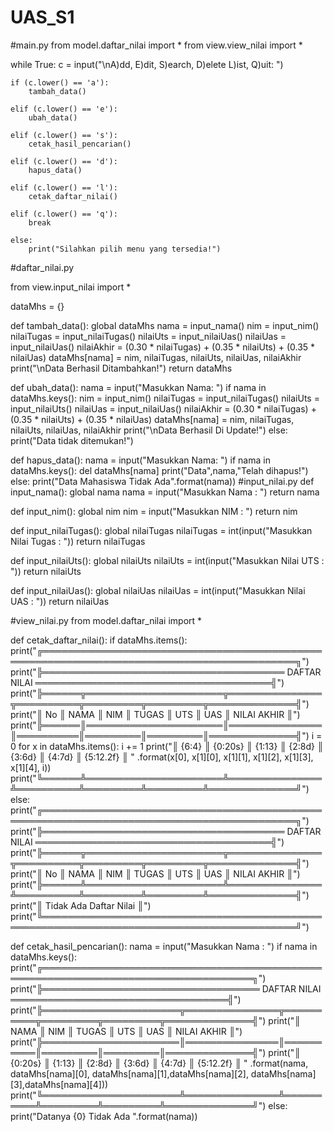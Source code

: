 # UAS_S1

#main.py
from model.daftar_nilai import *
from view.view_nilai import *

while True:
    c = input("\nA)dd, E)dit, S)earch, D)elete L)ist, Q)uit: ")

    if (c.lower() == 'a'):
        tambah_data()

    elif (c.lower() == 'e'):
        ubah_data()

    elif (c.lower() == 's'):
        cetak_hasil_pencarian()

    elif (c.lower() == 'd'):
        hapus_data()

    elif (c.lower() == 'l'):
        cetak_daftar_nilai()

    elif (c.lower() == 'q'):
        break

    else:
        print("Silahkan pilih menu yang tersedia!")
        
#daftar_nilai.py

from view.input_nilai import *

dataMhs = {}

def tambah_data():
    global dataMhs
    nama = input_nama()
    nim = input_nim()
    nilaiTugas = input_nilaiTugas()
    nilaiUts = input_nilaiUas()
    nilaiUas = input_nilaiUas()
    nilaiAkhir = (0.30 * nilaiTugas) + (0.35 * nilaiUts) + (0.35 * nilaiUas)
    dataMhs[nama] = nim, nilaiTugas, nilaiUts, nilaiUas, nilaiAkhir
    print("\nData Berhasil Ditambahkan!")
    return dataMhs

def ubah_data():
    nama = input("Masukkan Nama: ")
    if nama in dataMhs.keys():
        nim           = input_nim()
        nilaiTugas    = input_nilaiTugas()
        nilaiUts      = input_nilaiUts()
        nilaiUas      = input_nilaiUas()
        nilaiAkhir    = (0.30 * nilaiTugas) + (0.35 * nilaiUts) + (0.35 * nilaiUas)
        dataMhs[nama]  = nim, nilaiTugas, nilaiUts, nilaiUas, nilaiAkhir
        print("\nData Berhasil Di Update!")
    else:
        print("Data tidak ditemukan!")

def hapus_data():
    nama = input("Masukkan Nama:  ")
    if nama in dataMhs.keys():
        del dataMhs[nama]
        print("Data",nama,"Telah dihapus!")
    else:
        print("Data Mahasiswa Tidak Ada".format(nama))
#input_nilai.py
def input_nama():
    global nama
    nama = input("Masukkan Nama        : ")
    return nama

def input_nim():
    global nim
    nim = input("Masukkan NIM         : ")
    return nim

def input_nilaiTugas():
    global nilaiTugas
    nilaiTugas = int(input("Masukkan Nilai Tugas : "))
    return nilaiTugas

def input_nilaiUts():
    global nilaiUts
    nilaiUts = int(input("Masukkan Nilai UTS   : "))
    return nilaiUts

def input_nilaiUas():
    global nilaiUas
    nilaiUas = int(input("Masukkan Nilai UAS   : "))
    return nilaiUas
    
#view_nilai.py
from model.daftar_nilai import *

def cetak_daftar_nilai():
    if dataMhs.items():
        print("╔═══════════════════════════════════════════════════════════════════════════════════════════╗")
        print("╠═══════════════════════════════════════ DAFTAR NILAI ══════════════════════════════════════╣")
        print("╠══════╦══════════════════════╦═══════════════╦══════════╦═════════╦═════════╦══════════════╣")
        print("║  No  ║         NAMA         ║      NIM      ║   TUGAS  ║   UTS   ║   UAS   ║ NILAI AKHIR  ║")
        print("╠══════║══════════════════════║═══════════════║══════════║═════════║═════════║══════════════╣")
        i = 0
        for x in dataMhs.items():
            i += 1
            print("║ {6:4} ║ {0:20s} ║ {1:13} ║ {2:8d} ║  {3:6d} ║ {4:7d} ║ {5:12.2f} ║ " 
                    .format(x[0], x[1][0], x[1][1], x[1][2], x[1][3], x[1][4], i))
            print("╚══════╩══════════════════════╩═══════════════╩══════════╩═════════╩═════════╩══════════════╝")
    else:
        print("╔═══════════════════════════════════════════════════════════════════════════════════════════╗")
        print("╠═══════════════════════════════════════ DAFTAR NILAI ══════════════════════════════════════╣")
        print("╠══════╦══════════════════════╦═══════════════╦══════════╦═════════╦═════════╦══════════════╣")
        print("║  No  ║         NAMA         ║      NIM      ║   TUGAS  ║   UTS   ║   UAS   ║ NILAI AKHIR  ║")
        print("╠══════╩══════════════════════╩═══════════════╩══════════╩═════════╩═════════╩══════════════╣")
        print("║                                 Tidak Ada Daftar Nilai                                    ║")
        print("╚═══════════════════════════════════════════════════════════════════════════════════════════╝")

def cetak_hasil_pencarian():
    nama = input("Masukkan Nama        : ")
    if nama in dataMhs.keys():
        print("╔════════════════════════════════════════════════════════════════════════════════════╗")
        print("╠═══════════════════════════════════ DAFTAR NILAI ═══════════════════════════════════╣")
        print("╠══════════════════════╦═══════════════╦══════════╦═════════╦═════════╦══════════════╣")
        print("║         NAMA         ║      NIM      ║   TUGAS  ║   UTS   ║   UAS   ║ NILAI AKHIR  ║")
        print("╠══════════════════════║═══════════════║══════════║═════════║═════════║══════════════╣")
        print("║ {0:20s} ║ {1:13} ║ {2:8d} ║  {3:6d} ║ {4:7d} ║ {5:12.2f} ║ " 
                .format(nama, dataMhs[nama][0], dataMhs[nama][1],dataMhs[nama][2], dataMhs[nama][3],dataMhs[nama][4]))
        print("╚══════════════════════╩═══════════════╩══════════╩═════════╩═════════╩══════════════╝")
    else:
        print("Datanya {0} Tidak Ada ".format(nama))
        
        
        
